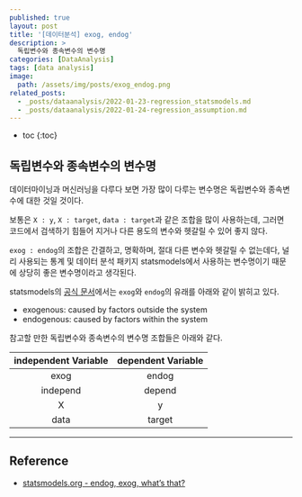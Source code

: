 ```yaml
---
published: true
layout: post
title: '[데이터분석] exog, endog'
description: >
  독립변수와 종속변수의 변수명
categories: [DataAnalysis]
tags: [data analysis]
image:
  path: /assets/img/posts/exog_endog.png
related_posts:
  - _posts/dataanalysis/2022-01-23-regression_statsmodels.md
  - _posts/dataanalysis/2022-01-24-regression_assumption.md
---
```

* toc
{:toc}

## 독립변수와 종속변수의 변수명

데이터마이닝과 머신러닝을 다루다 보면 가장 많이 다루는 변수명은 독립변수와 종속변수에 대한 것일 것이다.  

보통은 `X : y`, `X : target`, `data : target`과 같은 조합을 많이 사용하는데, 그러면 코드에서 검색하기 힘들어 지거나 다른 용도의 변수와 헷갈릴 수 있어 좋지 않다.  

`exog : endog`의 조합은 간결하고, 명확하며, 절대 다른 변수와 헷갈릴 수 없는데다, 널리 사용되는 통계 및 데이터 분석 패키지 statsmodels에서 사용하는 변수명이기 때문에 상당히 좋은 변수명이라고 생각된다.  

statsmodels의 [공식 문서](https://www.statsmodels.org/stable/endog_exog.html)에서는 `exog`와 `endog`의 유래를 아래와 같이 밝히고 있다.  

- exogenous: caused by factors outside the system
- endogenous: caused by factors within the system

참고할 만한 독립변수와 종속변수의 변수명 조합들은 아래와 같다.  

|independent Variable|dependent Variable|
|:-:|:-:|
|exog|endog|
|independ|depend|
|X|y|
|data|target|

---
## Reference
- [statsmodels.org - endog, exog, what’s that?](https://www.statsmodels.org/stable/endog_exog.html)